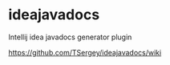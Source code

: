 ideajavadocs
============

Intellij idea javadocs generator plugin

https://github.com/TSergey/ideajavadocs/wiki